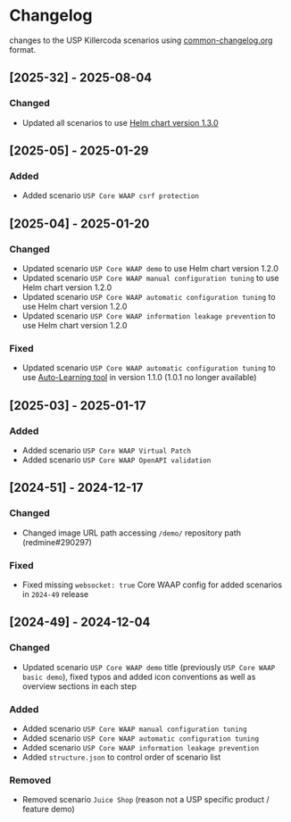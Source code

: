 <!--
SPDX-FileCopyrightText: 2025 United Security Providers AG, Switzerland

SPDX-License-Identifier: GPL-3.0-only
-->

# Changelog

changes to the USP Killercoda scenarios using [common-changelog.org](https://common-changelog.org/) format.

## [2025-32] - 2025-08-04

### Changed

- Updated all scenarios to use [Helm chart version 1.3.0](https://docs.united-security-providers.ch/usp-core-waap/)

## [2025-05] - 2025-01-29

### Added

- Added scenario `USP Core WAAP csrf protection`

## [2025-04] - 2025-01-20

### Changed

- Updated scenario `USP Core WAAP demo` to use Helm chart version 1.2.0
- Updated scenario `USP Core WAAP manual configuration tuning` to use Helm chart version 1.2.0
- Updated scenario `USP Core WAAP automatic configuration tuning` to use Helm chart version 1.2.0
- Updated scenario `USP Core WAAP information leakage prevention` to use Helm chart version 1.2.0

### Fixed

- Updated scenario `USP Core WAAP automatic configuration tuning` to use [Auto-Learning tool](https://docs.united-security-providers.ch/usp-core-waap/downloads/) in version 1.1.0 (1.0.1 no longer available)

## [2025-03] - 2025-01-17

### Added

- Added scenario `USP Core WAAP Virtual Patch`
- Added scenario `USP Core WAAP OpenAPI validation`

## [2024-51] - 2024-12-17

### Changed

- Changed image URL path accessing `/demo/` repository path (redmine#290297)

### Fixed

- Fixed missing `websocket: true` Core WAAP config for added scenarios in `2024-49` release

## [2024-49] - 2024-12-04

### Changed

- Updated scenario `USP Core WAAP demo` title (previously `USP Core WAAP basic demo`), fixed typos and added icon conventions as well as overview sections in each step

### Added

- Added scenario `USP Core WAAP manual configuration tuning`
- Added scenario `USP Core WAAP automatic configuration tuning`
- Added scenario `USP Core WAAP information leakage prevention`
- Added `structure.json` to control order of scenario list

### Removed

- Removed scenario `Juice Shop` (reason not a USP specific product / feature demo)
